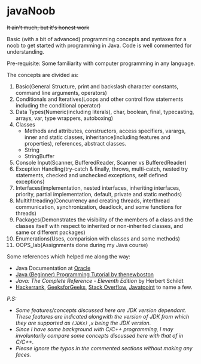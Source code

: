 # javaNoob
~~It ain't much, but it's honest work~~

Basic (with a bit of advanced) programming concepts and syntaxes for a noob to get started with programming in Java.
Code is well commented for understanding.

Pre-requisite: Some familiarity with computer programming in any language.

The concepts are divided as:
1. Basic(General Structure, print and backslash character constants, command line arguments, operators)
2. Conditionals and Iteratives(Loops and other control flow statements including the conditional operator)
3. Data Types(Numeric(including literals), char, boolean, final, typecasting, arrays, var, type wrappers, autoboxing)
4. Classes
   - Methods and attributes, constructors, access specifiers, varargs, inner and static classes, inheritance(including features and properties), references, abstract classes.
   - String
   - StringBuffer
5. Console Input(Scanner, BufferedReader, Scanner vs BufferedReader)
6. Exception Handling(try-catch & finally, throws, multi-catch, nested try statements, checked and unchecked exceptions, self defined exceptions)
7. Interfaces(implementation, nested interfaces, inheriting interfaces, priority, partial implementation, default, private and static methods)
8. Multithtreading(Concurrency and creating threads, interthread communication, synchronization, deadlock, and some functions for threads)
9. Packages(Demonstrates the visibility of the members of a class and the classes itself with respect to inherited or non-inherited classes, and same or different packages)
10. Enumerations(Uses, comparision with classes and some methods)
11. OOPS_lab(Assignments done during my Java course)

Some references which helped me along the way:
- Java Documentation at [Oracle](https://docs.oracle.com/en/java)
- [Java (Beginner) Programming Tutorial by thenewboston](https://www.youtube.com/playlist?list=PLFE2CE09D83EE3E28)
- *Java: The Complete Reference - Eleventh Edition* by Herbert Schildt
- [Hackerrank](https://www.hackerrank.com/), [GeeksforGeeks](https://www.geeksforgeeks.org/), [Stack Overflow](https://stackoverflow.com/), [Javatpoint](https://www.javatpoint.com) to name a few.


*P.S:*
- *Some features/concepts discussed here are JDK version dependant. These features are indicated alongwith the version of JDK from which they are supported as `(JDKx)` ,`x` being the JDK version.*
- *Since I have some background with C/C++ programming, I may involuntarily compare some concepts discussed here with that of in C/C++.*
- *Please ignore the typos in the commented sections without making any faces.*
